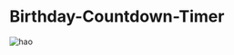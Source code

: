 # Birthday-Countdown-Timer

![hao](https://github.com/haolam05/Birthday-Countdown-Timer/assets/71291057/d695f13d-a67c-4ebf-b5d1-29e74bf20a81)
